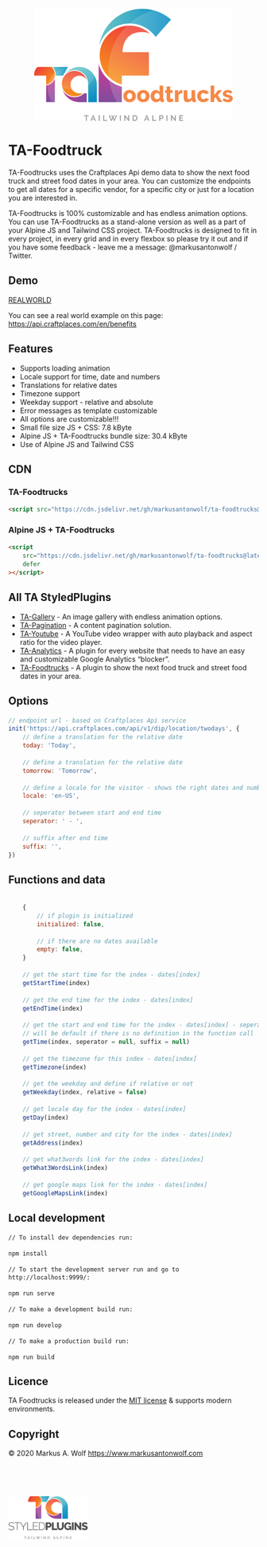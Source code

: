 <p align="center">
  <img src="./public/img/logo-ta-foodtrucks.png" width="400px" />
</p>

# TA-Foodtruck

TA-Foodtrucks uses the Craftplaces Api demo data to show the next food truck and street food
dates in your area. You can customize the endpoints to get all dates for a specific vendor,
for a specific city or just for a location you are interested in.

TA-Foodtrucks is 100% customizable and has endless animation options. You can use
TA-Foodtrucks as a stand-alone version as well as a part of your Alpine JS and Tailwind CSS
project. TA-Foodtrucks is designed to fit in every project, in every grid and in every
flexbox so please try it out and if you have some feedback - leave me a message:
@markusantonwolf / Twitter.

## Demo

[REALWORLD](https://api.craftplaces.com/en/benefits)

You can see a real world example on this page: <https://api.craftplaces.com/en/benefits>

## Features

-   Supports loading animation
-   Locale support for time, date and numbers
-   Translations for relative dates
-   Timezone support
-   Weekday support - relative and absolute
-   Error messages as template customizable
-   All options are customizable!!!
-   Small file size JS + CSS: 7.8 kByte
-   Alpine JS + TA-Foodtrucks bundle size: 30.4 kByte
-   Use of Alpine JS and Tailwind CSS

## CDN

### TA-Foodtrucks

```html
<script src="https://cdn.jsdelivr.net/gh/markusantonwolf/ta-foodtrucks@latest/dist/scripts/ta-foodtrucks.min.js"></script>
```

### Alpine JS + TA-Foodtrucks

```html
<script
    src="https://cdn.jsdelivr.net/gh/markusantonwolf/ta-foodtrucks@latest/dist/scripts/alpine-ta-foodtrucks.min.js"
    defer
></script>
```

## All TA StyledPlugins

-   [TA-Gallery](https://github.com/markusantonwolf/ta-gallery) - An image gallery with endless animation options.
-   [TA-Pagination](https://github.com/markusantonwolf/ta-pagination) - A content pagination solution.
-   [TA-Youtube](https://github.com/markusantonwolf/ta-youtube) - A YouTube video wrapper with auto playback and aspect ratio for the video player.
-   [TA-Analytics](https://github.com/markusantonwolf/ta-analytics) - A plugin for every website that needs to have an easy and customizable Google Analytics “blocker”.
-   [TA-Foodtrucks](https://github.com/markusantonwolf/ta-foodtrucks) - A plugin to show the next food truck and street food dates in your area.

## Options

```javascript
// endpoint url - based on Craftplaces Api service
init('https://api.craftplaces.com/api/v1/dip/location/twodays', {
    // define a translation for the relative date
    today: 'Today',

    // define a translation for the relative date
    tomorrow: 'Tomorrow',

    // define a locale for the visitor - shows the right dates and numbers
    locale: 'en-US',

    // seperator between start and end time
    seperator: ' - ',

    // suffix after end time
    suffix: '',
})
```

## Functions and data

```javascript

    {
        // if plugin is initialized
        initialized: false,

        // if there are no dates available
        empty: false,
    }

    // get the start time for the index - dates[index]
    getStartTime(index)

    // get the end time for the index - dates[index]
    getEndTime(index)

    // get the start and end time for the index - dates[index] - seperator and suffix
    // will be default if there is no definition in the function call
    getTime(index, seperator = null, suffix = null)

    // get the timezone for this index - dates[index]
    getTimezone(index)

    // get the weekday and define if relative or not
    getWeekday(index, relative = false)

    // get locale day for the index - dates[index]
    getDay(index)

    // get street, number and city for the index - dates[index]
    getAddress(index)

    // get what3words link for the index - dates[index]
    getWhat3WordsLink(index)

    // get google maps link for the index - dates[index]
    getGoogleMapsLink(index)

```

## Local development

```
// To install dev dependencies run:

npm install

// To start the development server run and go to http://localhost:9999/:

npm run serve

// To make a development build run:

npm run develop

// To make a production build run:

npm run build
```

## Licence

TA Foodtrucks is released under the [MIT license](https://github.com/markusantonwolf/ta-foodtrucks/blob/master/licence.md) & supports modern environments.

## Copyright

© 2020 Markus A. Wolf
<https://www.markusantonwolf.com>

<img src="./public/img/logo-ta-styled-plugins.png" width="160px" style="display:block;padding-top:4rem;" />
